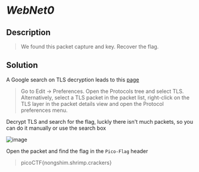 # **_WebNet0_**
## Description
> We found this packet capture and key. Recover the flag.

## Solution
A Google search on TLS decryption leads to this [page](https://wiki.wireshark.org/TLS)
> Go to Edit -> Preferences. Open the Protocols tree and select TLS. Alternatively, select a TLS packet in the packet list, right-click on the TLS layer in the packet details view and open the Protocol preferences menu.

Decrypt TLS and search for the flag, luckly there isn't much packets, so you can do it manually or use the search box

![image](https://user-images.githubusercontent.com/70738420/182520119-9c436cc8-f276-475d-af9c-2b4a2e33e91e.png)

Open the packet and find the flag in the `Pico-Flag` header
> picoCTF{nongshim.shrimp.crackers}
